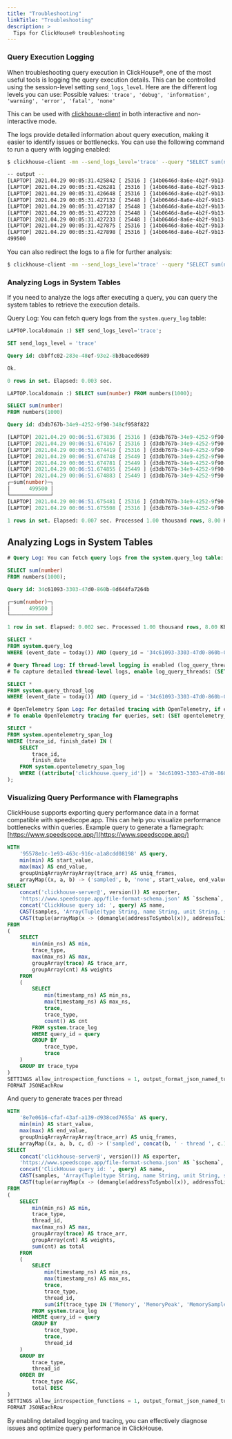 ```yaml
---
title: "Troubleshooting"
linkTitle: "Troubleshooting"
description: >
  Tips for ClickHouse® troubleshooting 
---
```


### Query Execution Logging

When troubleshooting query execution in ClickHouse®, one of the most useful tools is logging the query execution details. This can be controlled using the session-level setting `send_logs_level`. Here are the different log levels you can use:
Possible values: `'trace', 'debug', 'information', 'warning', 'error', 'fatal', 'none'`

This can be used with [clickhouse-client](https://docs.altinity.com/altinitycloud/altinity-cloud-connections/clickhouseclient/) in both interactive and non-interactive mode.

The logs provide detailed information about query execution, making it easier to identify issues or bottlenecks. You can use the following command to run a query with logging enabled:

```bash
$ clickhouse-client -mn --send_logs_level='trace' --query "SELECT sum(number) FROM numbers(1000)"

-- output -- 
[LAPTOP] 2021.04.29 00:05:31.425842 [ 25316 ] {14b0646d-8a6e-4b2f-9b13-52a218cf43ba} <Debug> executeQuery: (from 127.0.0.1:42590, using production parser) SELECT sum(number) FROM numbers(1000)
[LAPTOP] 2021.04.29 00:05:31.426281 [ 25316 ] {14b0646d-8a6e-4b2f-9b13-52a218cf43ba} <Trace> ContextAccess (default): Access granted: CREATE TEMPORARY TABLE ON *.*
[LAPTOP] 2021.04.29 00:05:31.426648 [ 25316 ] {14b0646d-8a6e-4b2f-9b13-52a218cf43ba} <Trace> InterpreterSelectQuery: FetchColumns -> Complete
[LAPTOP] 2021.04.29 00:05:31.427132 [ 25448 ] {14b0646d-8a6e-4b2f-9b13-52a218cf43ba} <Trace> AggregatingTransform: Aggregating
[LAPTOP] 2021.04.29 00:05:31.427187 [ 25448 ] {14b0646d-8a6e-4b2f-9b13-52a218cf43ba} <Trace> Aggregator: Aggregation method: without_key
[LAPTOP] 2021.04.29 00:05:31.427220 [ 25448 ] {14b0646d-8a6e-4b2f-9b13-52a218cf43ba} <Debug> AggregatingTransform: Aggregated. 1000 to 1 rows (from 7.81 KiB) in 0.0004469 sec. (2237637.0552696353 rows/sec., 17.07 MiB/sec.)
[LAPTOP] 2021.04.29 00:05:31.427233 [ 25448 ] {14b0646d-8a6e-4b2f-9b13-52a218cf43ba} <Trace> Aggregator: Merging aggregated data
[LAPTOP] 2021.04.29 00:05:31.427875 [ 25316 ] {14b0646d-8a6e-4b2f-9b13-52a218cf43ba} <Information> executeQuery: Read 1000 rows, 7.81 KiB in 0.0019463 sec., 513795 rows/sec., 3.92 MiB/sec.
[LAPTOP] 2021.04.29 00:05:31.427898 [ 25316 ] {14b0646d-8a6e-4b2f-9b13-52a218cf43ba} <Debug> MemoryTracker: Peak memory usage (for query): 0.00 B.
499500
```

You can also redirect the logs to a file for further analysis:
```bash
$ clickhouse-client -mn --send_logs_level='trace' --query "SELECT sum(number) FROM numbers(1000)" 2> ./query.log
```

### Analyzing Logs in System Tables
If you need to analyze the logs after executing a query, you can query the system tables to retrieve the execution details.

Query Log: You can fetch query logs from the `system.query_log` table:

```sql
LAPTOP.localdomain :) SET send_logs_level='trace';

SET send_logs_level = 'trace'

Query id: cbbffc02-283e-48ef-93e2-8b3baced6689

Ok.

0 rows in set. Elapsed: 0.003 sec.

LAPTOP.localdomain :) SELECT sum(number) FROM numbers(1000);

SELECT sum(number)
FROM numbers(1000)

Query id: d3db767b-34e9-4252-9f90-348cf958f822

[LAPTOP] 2021.04.29 00:06:51.673836 [ 25316 ] {d3db767b-34e9-4252-9f90-348cf958f822} <Debug> executeQuery: (from 127.0.0.1:43116, using production parser) SELECT sum(number) FROM numbers(1000);
[LAPTOP] 2021.04.29 00:06:51.674167 [ 25316 ] {d3db767b-34e9-4252-9f90-348cf958f822} <Trace> ContextAccess (default): Access granted: CREATE TEMPORARY TABLE ON *.*
[LAPTOP] 2021.04.29 00:06:51.674419 [ 25316 ] {d3db767b-34e9-4252-9f90-348cf958f822} <Trace> InterpreterSelectQuery: FetchColumns -> Complete
[LAPTOP] 2021.04.29 00:06:51.674748 [ 25449 ] {d3db767b-34e9-4252-9f90-348cf958f822} <Trace> AggregatingTransform: Aggregating
[LAPTOP] 2021.04.29 00:06:51.674781 [ 25449 ] {d3db767b-34e9-4252-9f90-348cf958f822} <Trace> Aggregator: Aggregation method: without_key
[LAPTOP] 2021.04.29 00:06:51.674855 [ 25449 ] {d3db767b-34e9-4252-9f90-348cf958f822} <Debug> AggregatingTransform: Aggregated. 1000 to 1 rows (from 7.81 KiB) in 0.0003299 sec. (3031221.582297666 rows/sec., 23.13 MiB/sec.)
[LAPTOP] 2021.04.29 00:06:51.674883 [ 25449 ] {d3db767b-34e9-4252-9f90-348cf958f822} <Trace> Aggregator: Merging aggregated data
┌─sum(number)─┐
│      499500 │
└─────────────┘
[LAPTOP] 2021.04.29 00:06:51.675481 [ 25316 ] {d3db767b-34e9-4252-9f90-348cf958f822} <Information> executeQuery: Read 1000 rows, 7.81 KiB in 0.0015799 sec., 632951 rows/sec., 4.83 MiB/sec.
[LAPTOP] 2021.04.29 00:06:51.675508 [ 25316 ] {d3db767b-34e9-4252-9f90-348cf958f822} <Debug> MemoryTracker: Peak memory usage (for query): 0.00 B.

1 rows in set. Elapsed: 0.007 sec. Processed 1.00 thousand rows, 8.00 KB (136.43 thousand rows/s., 1.09 MB/s.)
```

## Analyzing Logs in System Tables


```sql
# Query Log: You can fetch query logs from the system.query_log table:

SELECT sum(number)
FROM numbers(1000);

Query id: 34c61093-3303-47d0-860b-0d644fa7264b

┌─sum(number)─┐
│      499500 │
└─────────────┘

1 row in set. Elapsed: 0.002 sec. Processed 1.00 thousand rows, 8.00 KB (461.45 thousand rows/s., 3.69 MB/s.)

SELECT *
FROM system.query_log
WHERE (event_date = today()) AND (query_id = '34c61093-3303-47d0-860b-0d644fa7264b');

# Query Thread Log: If thread-level logging is enabled (log_query_threads = 1), retrieve logs using:
# To capture detailed thread-level logs, enable log_query_threads: (SET log_query_threads = 1;)

SELECT *
FROM system.query_thread_log
WHERE (event_date = today()) AND (query_id = '34c61093-3303-47d0-860b-0d644fa7264b');

# OpenTelemetry Span Log: For detailed tracing with OpenTelemetry, if enabled (opentelemetry_start_trace_probability = 1), use:
# To enable OpenTelemetry tracing for queries, set: (SET opentelemetry_start_trace_probability = 1, opentelemetry_trace_processors = 1) 

SELECT *
FROM system.opentelemetry_span_log
WHERE (trace_id, finish_date) IN (
    SELECT
        trace_id,
        finish_date
    FROM system.opentelemetry_span_log
    WHERE ((attribute['clickhouse.query_id']) = '34c61093-3303-47d0-860b-0d644fa7264b') AND (finish_date = today())
);
```

### Visualizing Query Performance with Flamegraphs

ClickHouse supports exporting query performance data in a format compatible with speedscope.app. This can help you visualize performance bottlenecks within queries. Example query to generate a flamegraph:
[https://www.speedscope.app/](https://www.speedscope.app/)

```sql
WITH
    '95578e1c-1e93-463c-916c-a1a8cdd08198' AS query,
    min(min) AS start_value,
    max(max) AS end_value,
    groupUniqArrayArrayArray(trace_arr) AS uniq_frames,
    arrayMap((x, a, b) -> ('sampled', b, 'none', start_value, end_value, arrayMap(s -> reverse(arrayMap(y -> toUInt32(indexOf(uniq_frames, y) - 1), s)), x), a), groupArray(trace_arr), groupArray(weights), groupArray(trace_type)) AS samples
SELECT
    concat('clickhouse-server@', version()) AS exporter,
    'https://www.speedscope.app/file-format-schema.json' AS `$schema`,
    concat('ClickHouse query id: ', query) AS name,
    CAST(samples, 'Array(Tuple(type String, name String, unit String, startValue UInt64, endValue UInt64, samples Array(Array(UInt32)), weights Array(UInt32)))') AS profiles,
    CAST(tuple(arrayMap(x -> (demangle(addressToSymbol(x)), addressToLine(x)), uniq_frames)), 'Tuple(frames Array(Tuple(name String, line String)))') AS shared
FROM
(
    SELECT
        min(min_ns) AS min,
        trace_type,
        max(max_ns) AS max,
        groupArray(trace) AS trace_arr,
        groupArray(cnt) AS weights
    FROM
    (
        SELECT
            min(timestamp_ns) AS min_ns,
            max(timestamp_ns) AS max_ns,
            trace,
            trace_type,
            count() AS cnt
        FROM system.trace_log
        WHERE query_id = query
        GROUP BY
            trace_type,
            trace
    )
    GROUP BY trace_type
)
SETTINGS allow_introspection_functions = 1, output_format_json_named_tuples_as_objects = 1
FORMAT JSONEachRow
```

And query to generate traces per thread

```sql
WITH
    '8e7e0616-cfaf-43af-a139-d938ced7655a' AS query,
    min(min) AS start_value,
    max(max) AS end_value,
    groupUniqArrayArrayArray(trace_arr) AS uniq_frames,
    arrayMap((x, a, b, c, d) -> ('sampled', concat(b, ' - thread ', c.1, ' - traces ', c.2), 'nanoseconds', d.1 - start_value, d.2 - start_value, arrayMap(s -> reverse(arrayMap(y -> toUInt32(indexOf(uniq_frames, y) - 1), s)), x), a), groupArray(trace_arr), groupArray(weights), groupArray(trace_type), groupArray((thread_id, total)), groupArray((min, max))) AS samples
SELECT
    concat('clickhouse-server@', version()) AS exporter,
    'https://www.speedscope.app/file-format-schema.json' AS `$schema`,
    concat('ClickHouse query id: ', query) AS name,
    CAST(samples, 'Array(Tuple(type String, name String, unit String, startValue UInt64, endValue UInt64, samples Array(Array(UInt32)), weights Array(UInt32)))') AS profiles,
    CAST(tuple(arrayMap(x -> (demangle(addressToSymbol(x)), addressToLine(x)), uniq_frames)), 'Tuple(frames Array(Tuple(name String, line String)))') AS shared
FROM
(
    SELECT
        min(min_ns) AS min,
        trace_type,
        thread_id,
        max(max_ns) AS max,
        groupArray(trace) AS trace_arr,
        groupArray(cnt) AS weights,
        sum(cnt) as total
    FROM
    (
        SELECT
            min(timestamp_ns) AS min_ns,
            max(timestamp_ns) AS max_ns,
            trace,
            trace_type,
            thread_id,
            sum(if(trace_type IN ('Memory', 'MemoryPeak', 'MemorySample'), size, 1)) AS cnt
        FROM system.trace_log
        WHERE query_id = query
        GROUP BY
            trace_type,
            trace,
            thread_id
    )
    GROUP BY
        trace_type,
        thread_id
    ORDER BY
        trace_type ASC,
        total DESC
)
SETTINGS allow_introspection_functions = 1, output_format_json_named_tuples_as_objects = 1, output_format_json_quote_64bit_integers=1
FORMAT JSONEachRow
```

By enabling detailed logging and tracing, you can effectively diagnose issues and optimize query performance in ClickHouse.
